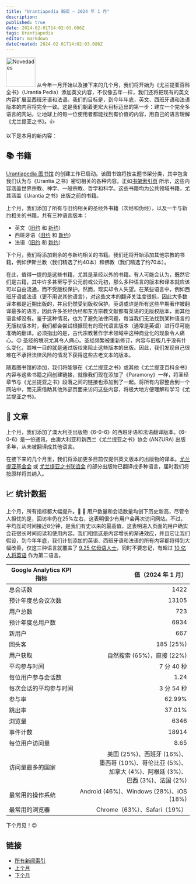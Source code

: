 ```yaml
---
title: "Urantiapedia 新闻 — 2024 年 1 月"
description: 
published: true
date: 2024-02-01T14:02:03.086Z
tags: Urantiapedia
editor: markdown
dateCreated: 2024-02-01T14:02:03.086Z
---
```


<img src="/_assets/svg/icon-news.svg" alt="Novedades" style="width: 80px;"> 从今年一月开始以及接下来的几个月，我们将开始为《尤兰提亚百科全书》（Urantia Pedia）添加英文内容，不仅像去年一样，我们还将把现有的英文内容扩展至西班牙语和法语。我们的目标是，到今年年底，英文、西班牙语和法语版本的内容将完全一致。这是我们朝着更宏大目标迈出的第一步：建立一个完全多语言的网站，让地球上的每一位使用者都能找到有价值的内容，用自己的语言理解《尤兰提亚之书》。:+1:

以下是本月的新内容：

## :books: 书籍

[Urantiapedia 图书馆](/en/book) 的创建工作已启动。该图书馆将按主题书架分类，其中包含我们认为与《Urantia 之书》密切相关的各种内容。正如[书架索引页](/en/index/books) 所示，这些内容涵盖世界宗教、神学、一般宗教、哲学和科学。这些书籍均为公共领域书籍，尤其涵盖《Urantia 之书》出版之前的书籍。

上个月，我们添加了所有与旧约相关的圣经外书籍（次经和伪经），以及一半与新约相关的书籍，共有三种语言版本：

- 英文（[旧约](/en/index/books_judeo_christianism_ot) 和 [新约](/en/index/books_judeo_christianism_nt)）
- 西班牙语（[旧约](/es/index/books_judeo_christianism_ot) 和 [新约](/es/index/books_judeo_christianism_nt)）
- 法语（[旧约](/fr/index/books_judeo_christianism_ot) 和 [新约](/fr/index/books_judeo_christianism_nt)）

下个月，我们将添加剩余的与新约相关的书籍。我们还将开始添加其他宗教的书籍，例如伊斯兰教（我们精选了约40本）和佛教（我们精选了约70本）。

在此，值得一提的是这些书籍，尤其是圣经以外的书籍。有人可能会认为，既然它们是古籍，其中许多甚至写于公元前或公元初，那么多种语言的版本和译本就应该可以自由流通，而不受版权保护。然而，现实却令人失望。在某些语言中，例如西班牙语或法语（更不用说其他语言），对这些文本的翻译关注度很低，因此大多数译本都是近期出版的，并且仍然受到版权保护。英语或许是所有这些早期著作被翻译最多的语言，因此许多圣经伪经和东方宗教文献都有英语的无版权版本，而其他语言却没有。鉴于这种情况，也为了避免法律问题，每当我们无法找到某种语言的无版权版本时，我们都会尝试根据现有的现代语言版本（通常是英语）进行尽可能准确的翻译。必须指出的是，古代宗教著作学术领域中这种商业化的现象令人痛心。:unamused: 圣经的境况尤其令人痛心。圣经频繁被重新修订，内容与旧版几乎没有什么变化，其唯一目的就是通过版权来阻止这些版本的出版。因此，我们发现自己很难在不承担法律风险的情况下获得这些古老文本的版本。

随着图书馆的添加，我们将能够在《尤兰提亚之书》或其他《尤兰提亚百科全书》内容与这些书籍之间创建链接，就像我们现在添加了《Paramony》一样，将圣经章节与《尤兰提亚之书》段落之间的链接也添加到了一起。将所有内容整合到一个网站中，而无需借助其他外部页面来访问这些内容，将极大地方便理解和学习《尤兰提亚之书》。

## :page_with_curl: 文章

上个月，我们添加了澳大利亚出版物《6-0-6》的西班牙语和法语翻译版本。《6-0-6》是一份通讯，由澳大利亚和新西兰《尤兰提亚之书》协会 (ANZURA) 出版多年，从未被翻译成其他语言。

在接下来的几个月里，我们将添加更多目前仅提供英文版本的出版物的译本。[尤兰提亚基金会](https://www.urantia.org/) 或 [尤兰提亚之书联谊会](https://urantiabook.org/) 的部分出版物已翻译成多种语言，届时我们将按原样将其纳入。

## :chart_with_upwards_trend: 统计数据

上个月，所有指标都大幅提升。:clap: :clap: 用户数量和会话数量均创下历史新高，尽管令人担忧的是，回访率仍在25%左右，这表明很少有用户会再次访问网站。不过，平均互动时间接近8分钟，是我们有史以来的最高值，这表明进入页面的用户确实会花很长时间阅读和使用内容。我们相信这是内容增长的渐进效应，并且它让我们假设，到今年年底，我们计划添加的英语、西班牙语和法语的所有内容都将得到大幅改善，仅这三种语言就覆盖了 [9.25 亿母语人士](https://en.wikipedia.org/wiki/List_of_languages_by_number_of_native_speakers)，同时不要忘记，有超过 [10 亿人将英语](https://en.wikipedia.org/wiki/List_of_languages_by_total_number_of_speakers) 作为第二语言。

Google Analytics KPI 指标 | 值（2024 年 1 月）
--- | ---:
总会话数 | 1422
预计年度总会议次数 | 13105
用户总数 | 723
预计年度总用户数 | 6934
新用户 | 667
回头客 | 185 (25%)
用户获取 | 自然搜索 (65%)，直接 (22%)
平均参与时间 | 7 分 40 秒
每位用户参与会话数 | 1.24
每次会话的平均参与时间 | 3 分 54 秒
参与率 | 62.99%
跳出率 | 37.01%
浏览量 | 6346
事件计数 | 18914
每位用户访问量 | 8.65
访问量最多的国家 | 美国 (25%)、西班牙 (16%)、<br>墨西哥 (10%)、哥伦比亚 (5%)、<br>加拿大 (4%)、阿根廷 (3%)、<br>巴西 (3%)、法国 (2%)
最常用的操作系统 | Android (46%)、Windows (28%)、iOS (18%)
最常用的浏览器 | Chrome（63%）、Safari（19%）

下个月见！:wink:

## 链接

- [所有新闻索引](/zh/news)
- [上个月](/zh/news/2023/12)
- [下个月](/zh/news/2024/02)